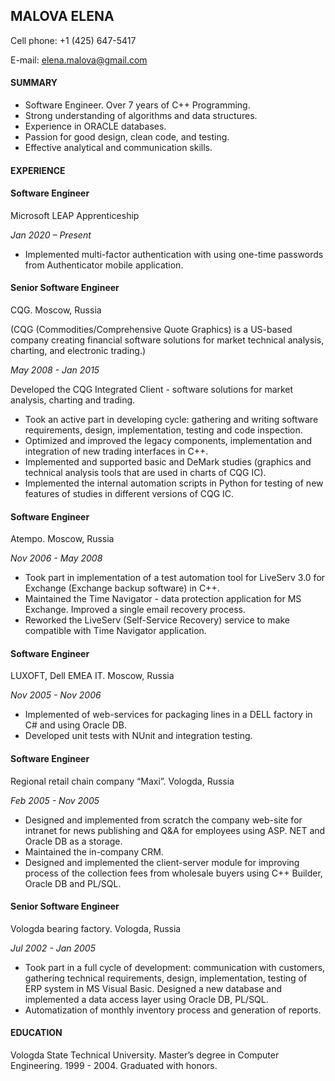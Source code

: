 ## MALOVA ELENA ##
Cell phone: +1 (425) 647-5417 

E-mail: elena.malova@gmail.com

#### SUMMARY ####
* Software Engineer. Over 7 years of C++ Programming.
* Strong understanding of algorithms and data structures.
* Experience in ORACLE databases.
* Passion for good design, clean code, and testing.
* Effective analytical and communication skills.

#### EXPERIENCE ####

#### Software Engineer ####
Microsoft LEAP Apprenticeship

*Jan 2020 – Present*

* Implemented multi-factor authentication with using one-time passwords from Authenticator mobile application.

#### Senior Software Engineer ####
CQG. Moscow, Russia

(CQG (Commodities/Comprehensive Quote Graphics) is a US-based company creating financial
software solutions for market technical analysis, charting, and electronic trading.) 

*May 2008 - Jan 2015*

Developed the CQG Integrated Client - software solutions for market analysis, charting
and trading.
* Took an active part in developing cycle: gathering and writing software requirements,
design, implementation, testing and code inspection.
* Optimized and improved the legacy components, implementation and integration of new
trading interfaces in C++.
* Implemented and supported basic and DeMark studies (graphics and technical analysis
tools that are used in charts of CQG IC).
* Implemented the internal automation scripts in Python for testing of new features of
studies in different versions of CQG IC.

#### Software Engineer ####
Atempo. Moscow, Russia   

*Nov 2006 - May 2008*

* Took part in implementation of a test automation tool for LiveServ 3.0 for Exchange
(Exchange backup software) in C++.
* Maintained the Time Navigator - data protection application for MS Exchange. Improved
a single email recovery process.
* Reworked the LiveServ (Self-Service Recovery) service to make compatible with Time
Navigator application.

#### Software Engineer ####
LUXOFT, Dell EMEA IT. Moscow, Russia   

*Nov 2005 - Nov 2006*

* Implemented of web-services for packaging lines in a DELL factory in C# and using
Oracle DB.
* Developed unit tests with NUnit and integration testing.

#### Software Engineer #### 
Regional retail chain company “Maxi”. Vologda, Russia 

*Feb 2005 - Nov 2005*

* Designed and implemented from scratch the company web-site for intranet for news
publishing and Q&A for employees using ASP. NET and Oracle DB as a storage.
* Maintained the in-company CRM.
* Designed and implemented the client-server module for improving process of the
collection fees from wholesale buyers using C++ Builder, Oracle DB and PL/SQL.

#### Senior Software Engineer ####
Vologda bearing factory. Vologda, Russia 

*Jul 2002 - Jan 2005*

* Took part in a full cycle of development: communication with customers, gathering
technical requirements, design, implementation, testing of ERP system​ in MS Visual
Basic. Designed a new database and implemented a data access layer using Oracle DB,
PL/SQL.
* Automatization of monthly inventory process and generation of reports.

#### EDUCATION ##### 
Vologda State Technical University. Master’s degree in Computer Engineering. 1999 - 2004.
Graduated with honors.
